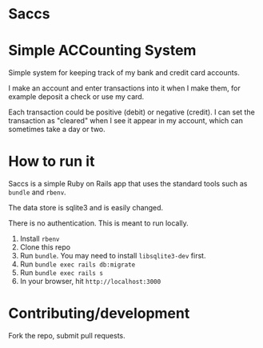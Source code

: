 Saccs
=====

# Simple ACCounting System

Simple system for keeping track of my bank and credit card accounts.

I make an account and enter transactions into it when I make them, for example deposit a check or use my card.

Each transaction could be positive (debit) or negative (credit). I can set the
transaction as "cleared" when I see it appear in my account, which can
sometimes take a day or two.

# How to run it

Saccs is a simple Ruby on Rails app that uses the standard tools such as
`bundle` and `rbenv`.

The data store is sqlite3 and is easily changed.

There is no authentication. This is meant to run locally.

1. Install `rbenv`
1. Clone this repo
1. Run `bundle`. You may need to install `libsqlite3-dev` first.
1. Run `bundle exec rails db:migrate`
1. Run `bundle exec rails s`
1. In your browser, hit `http://localhost:3000`

# Contributing/development

Fork the repo, submit pull requests.

